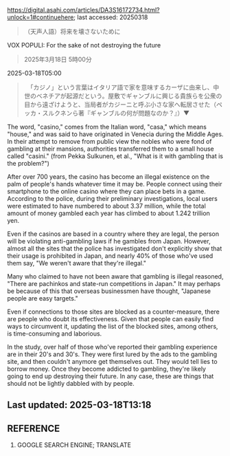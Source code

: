 https://digital.asahi.com/articles/DA3S16172734.html?unlock=1#continuehere; last accessed: 20250318

>（天声人語）将来を壊さないために

VOX POPULI: For the sake of not destroying the future

> 2025年3月18日 5時00分

2025-03-18T05:00

> 　「カジノ」という言葉はイタリア語で家を意味するカーザに由来し、中世のベネチアが起源だという。屋敷でギャンブルに興じる貴族らを公衆の目から遠ざけようと、当局者がカジーニと呼ぶ小さな家へ転居させた（ペッカ・スルクネンら著『ギャンブルの何が問題なのか？』）▼

The word, "casino," comes from the Italian word, "casa," which means "house," and was said to have originated in Venecia during the Middle Ages. In their attempt to remove from public view the nobles who were fond of gambling at their mansions, authorities transferred them to a small house called "casini." (from Pekka Sulkunen, et al., "What is it with gambling that is the problem?") 

After over 700 years, the casino has become an illegal existence on the palm of people's hands whatever time it may be. People connect using their smartphone to the online casino where they can place bets in a game. According to the police, during their preliminary investigations, local users were estimated to have numbered to about 3.37 million, while the total amount of money gambled each year has climbed to about 1.242 trillion yen. 

Even if the casinos are based in a country where they are legal, the person will be violating anti-gambling laws if he gambles from Japan. However, almost all the sites that the police has investigated don't explicitly show that their usage is prohibited in Japan, and nearly 40% of those who've used them say, "We weren't aware that they're illegal."

Many who claimed to have not been aware that gambling is illegal reasoned, "There are pachinkos and state-run competitions in Japan." It may perhaps be because of this that overseas businessmen have thought, "Japanese people are easy targets."

Even if connections to those sites are blocked as a counter-measure, there are people who doubt its effectiveness. Given that people can easily find ways to circumvent it, updating the list of the blocked sites, among others, is time-consuming and laborious.

In the study, over half of those who've reported their gambling experience are in their 20's and 30's. They were first lured by the ads to the gambling site, and then couldn't anymore get themselves out. They would tell lies to borrow money. Once they become addicted to gambling, they're likely going to end up destroying their future. In any case, these are things that should not be lightly dabbled with by people.

## Last updated: 2025-03-18T13:18

## REFERENCE

1) GOOGLE SEARCH ENGINE; TRANSLATE

